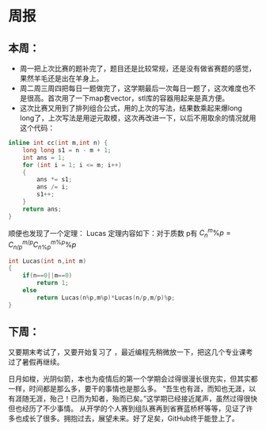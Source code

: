 # 周报
## 本周：
* 周一把上次比赛的题补完了，题目还是比较常规，还是没有做省赛题的感觉，果然羊毛还是出在羊身上。
* 周二周三周四把每日一题做完了，这学期最后一次每日一题了，这次难度也不是很高。首次用了一下map套vector，stl库的容器用起来是真方便。
* 这次比赛又用到了排列组合公式，用的上次的写法，结果数乘起来爆long long了，上次写法是用逆元取模，这次再改进一下，以后不用取余的情况就用这个代码：
```c++
inline int cc(int m,int n) {
	long long s1 = n - m + 1;
	int ans = 1;
	for (int i = 1; i <= m; i++)
	{
		ans *= s1;
		ans /= i;
		s1++;
	}
	return ans;
}
```
顺便也发现了一个定理：
Lucas 定理内容如下：对于质数 p有
$C_n^m\% p = C_{n/p}^{m/p}C_{n\% p}^{m\% p}\% p$
```c++
int Lucas(int n,int m)
{
    if(n==0||m==0)
        return 1;
    else
        return Lucas(n%p,m%p)*Lucas(n/p,m/p)%p;
}
```
## 下周：
又要期末考试了，又要开始复习了 ，最近编程先稍微放一下，把这几个专业课考过了暑假再继续。

日月如梭，光阴似箭，本也为疫情后的第一个学期会过得很漫长很充实，但其实都一样，时间都是那么多，要干的事情也是那么多。
“吾生也有涯，而知也无涯，以有涯随无涯，殆己！已而为知者，殆而已矣。”这学期已经接近尾声，虽然过得很快但也经历了不少事情。
从开学的个人赛到组队赛再到省赛蓝桥杯等等，见证了许多也成长了很多。拥抱过去，展望未来。好了足矣，GitHub终于能登上了。
